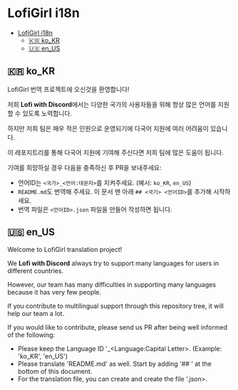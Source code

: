 # LofiGirl i18n

- [LofiGirl i18n](#lofigirl-i18n)
  - [🇰🇷 ko_KR](#-ko_kr)
  - [🇺🇸 en_US](#-en_us)

## 🇰🇷 ko_KR

LofiGirl 번역 프로젝트에 오신것을 환영합니다!

저희 **Lofi with Discord**에서는 다양한 국가의 사용자들을 위해 항상 많은 언어를 지원할 수 있도록 노력합니다.

하지만 저희 팀은 매우 적은 인원으로 운영되기에 다국어 지원에 여러 어려움이 있습니다.

이 레포지트리를 통해 다국어 지원에 기여해 주신다면 저희 팀에 많은 도움이 됩니다.

기여를 희망하실 경우 다음을 충족하신 후 PR을 보내주세요:

* 언어ID는 `<국가>_<언어:대문자>`를 지켜주세요. (예시: `ko_KR`, `en_US`)
* `README.md`도 번역해 주세요. 이 문서 맨 아래 `## <국기> <언어ID>`를 추가해 시작하세요.
* 번역 파일은 `<언어ID>.json` 파일을 만들어 작성하면 됩니다.

## 🇺🇸 en_US

Welcome to LofiGirl translation project!

We **Lofi with Discord** always try to support many languages for users in different countries.

However, our team has many difficulties in supporting many languages because it has very few people.

If you contribute to multilingual support through this repository tree, it will help our team a lot.

If you would like to contribute, please send us PR after being well informed of the following:

* Please keep the Language ID '<Country>_<Language:Capital Letter>. (Example: 'ko_KR', 'en_US')
* Please translate 'README.md' as well. Start by adding '## <flag> <language ID>' at the bottom of this document.
* For the translation file, you can create and create the file '<language ID>.json>.
